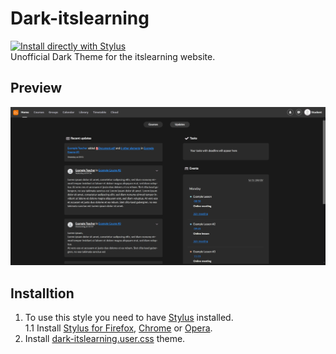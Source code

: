 # Dark-itslearning 
[![Install directly with Stylus](https://img.shields.io/badge/Install%20directly%20with-Stylus-00adad.svg)](https://raw.githubusercontent.com/Drumber/Dark-itslearning/master/dark-itslearning.user.css)  
Unofficial Dark Theme for the itslearning website.

## Preview
![Preview of the Dark-itslearning theme](./images/Screenshot_Home.png)

## Installtion
1. To use this style you need to have [Stylus](https://add0n.com/stylus.html) installed.  
  1.1 Install [Stylus for Firefox](https://addons.mozilla.org/en-US/firefox/addon/styl-us/), [Chrome](https://chrome.google.com/webstore/detail/stylus/clngdbkpkpeebahjckkjfobafhncgmne) or [Opera](https://addons.opera.com/en-gb/extensions/details/stylus/).
2. Install [dark-itslearning.user.css](https://raw.githubusercontent.com/Drumber/Dark-itslearning/master/dark-itslearning.user.css) theme.
